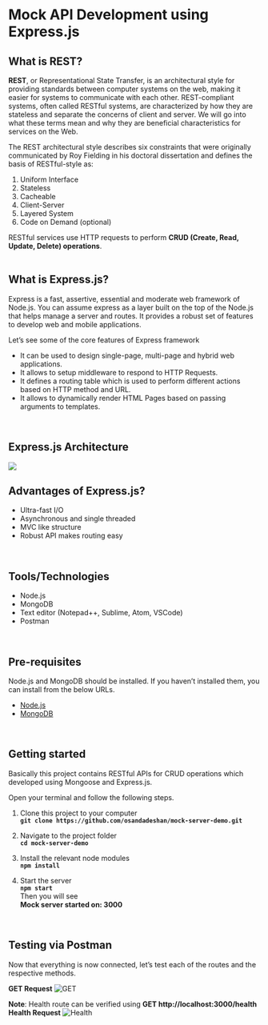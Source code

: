 # Mock API Development using Express.js


## What is REST?
**REST**, or Representational State Transfer, is an architectural style for providing standards between computer systems on the web, making it easier for systems to communicate with each other. REST-compliant systems, often called RESTful systems, are characterized by how they are stateless and separate the concerns of client and server. We will go into what these terms mean and why they are beneficial characteristics for services on the Web.

The REST architectural style describes six constraints that were originally communicated by Roy Fielding in his doctoral dissertation and defines the basis of RESTful-style as:
1. Uniform Interface
2. Stateless
3. Cacheable
4. Client-Server
5. Layered System
6. Code on Demand (optional)

RESTful services use HTTP requests to perform **CRUD (Create, Read, Update, Delete) operations**.
<br /><br />


## What is Express.js?
Express is a fast, assertive, essential and moderate web framework of Node.js. You can assume express as a layer built on the top of the Node.js that helps manage a server and routes. It provides a robust set of features to develop web and mobile applications.

Let’s see some of the core features of Express framework

* It can be used to design single-page, multi-page and hybrid web applications.
* It allows to setup middleware to respond to HTTP Requests.
* It defines a routing table which is used to perform different actions based on HTTP method and URL.
* It allows to dynamically render HTML Pages based on passing arguments to templates.
<br />

## Express.js Architecture
![](https://s3-eu-west-1.amazonaws.com/jssolutions/Article_Photo/Mobile+app+development+with+Express.js/express+js+mobile+development.jpg)
<br />

## Advantages of Express.js?
* Ultra-fast I/O
* Asynchronous and single threaded
* MVC like structure
* Robust API makes routing easy
<br />

## Tools/Technologies
* Node.js
* MongoDB
* Text editor (Notepad++, Sublime, Atom, VSCode)
* Postman
<br />

## Pre-requisites
Node.js and MongoDB should be installed. If you haven’t installed them, you can install from the below URLs.
* [Node.js](https://nodejs.org/en/download/package-manager/)
* [MongoDB](https://docs.mongodb.com/manual/installation/)
<br />

## Getting started
Basically this project contains RESTful APIs for CRUD operations which developed using Mongoose and Express.js. 

Open your terminal and follow the following steps.
1. Clone this project to your computer \
**`git clone https://github.com/osandadeshan/mock-server-demo.git`**

2. Navigate to the project folder \
**`cd mock-server-demo`**

3. Install the relevant node modules \
**`npm install`**

4. Start the server \
**`npm start`** \
Then you will see \
**Mock server started on: 3000**
<br />

## Testing via Postman
Now that everything is now connected, let’s test each of the routes and the respective methods.

**GET Request**
![GET](https://user-images.githubusercontent.com/9147189/78680178-cfba1700-7908-11ea-8029-690860ea0f78.png)


**Note**: Health route can be verified using **GET http://localhost:3000/health**
**Health Request**
![Health](https://user-images.githubusercontent.com/9147189/78680550-40613380-7909-11ea-940c-22953f2ffb2e.png)

